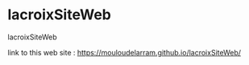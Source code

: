 # lacroixSiteWeb
lacroixSiteWeb

link to this web site  : https://mouloudelarram.github.io/lacroixSiteWeb/
